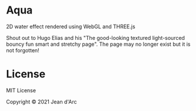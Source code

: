 # Aqua
2D water effect rendered using WebGL and THREE.js

Shout out to Hugo Elias and his "The good-looking textured light-sourced bouncy fun smart and stretchy page". The page may no longer exist but it 
is not forgotten!

# License
MIT License

Copyright © 2021 Jean d'Arc
